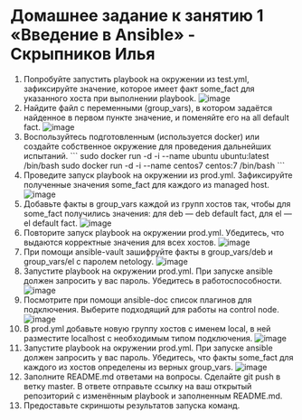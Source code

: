 # Домашнее задание к занятию 1 «Введение в Ansible» - Скрыпников Илья
1. Попробуйте запустить playbook на окружении из test.yml, зафиксируйте значение, которое имеет факт some_fact для указанного хоста при выполнении playbook.
![image](https://github.com/user-attachments/assets/65377855-10e2-419b-8683-e2be5293b9fb)
2. Найдите файл с переменными (group_vars), в котором задаётся найденное в первом пункте значение, и поменяйте его на all default fact.
![image](https://github.com/user-attachments/assets/bbc84e41-6ab4-42b9-b4f7-45720bb0350b)
3. Воспользуйтесь подготовленным (используется docker) или создайте собственное окружение для проведения дальнейших испытаний.
\```
sudo docker run -d -i --name ubuntu ubuntu:latest /bin/bash
sudo docker run -d -i --name centos7 centos:7 /bin/bash
\```
4. Проведите запуск playbook на окружении из prod.yml. Зафиксируйте полученные значения some_fact для каждого из managed host.
![image](https://github.com/user-attachments/assets/2d2fb2b3-e6c8-4d7d-93ad-7540fdf05428)
5. Добавьте факты в group_vars каждой из групп хостов так, чтобы для some_fact получились значения: для deb — deb default fact, для el — el default fact.
![image](https://github.com/user-attachments/assets/976789b5-2dda-4be0-8af6-cd1e86666da0)
6. Повторите запуск playbook на окружении prod.yml. Убедитесь, что выдаются корректные значения для всех хостов.
![image](https://github.com/user-attachments/assets/60f35778-d146-4e4a-bd83-fe1220110d2f)
7. При помощи ansible-vault зашифруйте факты в group_vars/deb и group_vars/el с паролем netology.
![image](https://github.com/user-attachments/assets/b34981f2-8414-45ed-85b9-bd58d137196f)
8. Запустите playbook на окружении prod.yml. При запуске ansible должен запросить у вас пароль. Убедитесь в работоспособности.
![image](https://github.com/user-attachments/assets/6b2d1ef6-a117-44cf-aac7-6d6bae8b8180)
9. Посмотрите при помощи ansible-doc список плагинов для подключения. Выберите подходящий для работы на control node.
![image](https://github.com/user-attachments/assets/78db2b38-d4d9-4077-9ab6-98a3ff474d00)
10. В prod.yml добавьте новую группу хостов с именем local, в ней разместите localhost с необходимым типом подключения.
![image](https://github.com/user-attachments/assets/67e688f3-756f-4d07-a6ee-6444736d009a)
11. Запустите playbook на окружении prod.yml. При запуске ansible должен запросить у вас пароль. Убедитесь, что факты some_fact для каждого из хостов определены из верных group_vars.
![image](https://github.com/user-attachments/assets/796f731c-2dd6-4b13-a076-222579536bc9)
12. Заполните README.md ответами на вопросы. Сделайте git push в ветку master. В ответе отправьте ссылку на ваш открытый репозиторий с изменённым playbook и заполненным README.md.
13. Предоставьте скриншоты результатов запуска команд.
